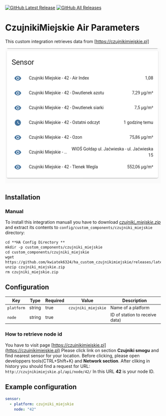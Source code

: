 [![GitHub Latest Release][releases_shield]][latest_release]
[![GitHub All Releases][downloads_total_shield]][releases]

[latest_release]: https://github.com/kwiatek6324/ha_custom_czujnikimiejskie/releases/latest
[releases_shield]: https://img.shields.io/github/release/kwiatek6324/ha_custom_czujnikimiejskie.svg?style=popout

[releases]: https://github.com/kwiatek6324/ha_custom_czujnikimiejskie/releases
[downloads_total_shield]: https://img.shields.io/github/downloads/kwiatek6324/ha_custom_czujnikimiejskie/total

# CzujnikiMiejskie Air Parameters

This custom integration retrieves data from [https://czujnikimiejskie.pl]

![screenshot](/screenshot.png)


## Installation

### Manual
To install this integration manuall you have to download [*czujniki_miejskie.zip*](https://github.com/kwiatek6324/ha_custom_czujnikimiejskie/releases/latest/download/czujniki_miejskie.zip) and extract its contents to `config/custom_components/czujniki_miejskie` directory:

```shell
cd **HA Config Directory **
mkdir -p custom_components/czujniki_miejskie
cd custom_components/czujniki_miejskie
wget https://github.com/kwiatek6324/ha_custom_czujnikimiejskie/releases/latest/download/czujniki_miejskie.zip
unzip czujniki_miejskie.zip
rm czujniki_miejskie.zip
```


## Configuration

| Key | Type | Required | Value | Description |
|---|---|---|---|---|
| `platform` | string | true | `czujniki_miejskie` | Name of a platform |
| `node` | string | true |   | ID of station to receive data) |

### How to retrieve node id ###

You have to visit page [https://czujnikimiejskie.pl](https://czujnikimiejskie.pl)
Please click link on section **Czujniki smogu** and find nearest sensor for your location.
Before clicking, please open developpers tools(CTRL+Shift+K) and **Network section**.
After cliking in history you should find a request for URL:
`http://czujnikimiejskie.pl/api/node/42/`
In this URL **42** is your node ID.


## Example configuration

```yaml
sensor:
  - platform: czujniki_miejskie
    node: "42"
```

